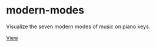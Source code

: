 modern-modes
=============

Visualize the seven modern modes of music on piano keys.

[View](https://spektom.github.io/modern-modes)

